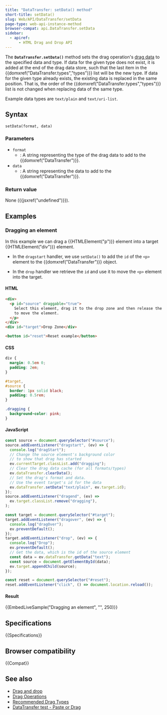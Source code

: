 ```yaml
---
title: "DataTransfer: setData() method"
short-title: setData()
slug: Web/API/DataTransfer/setData
page-type: web-api-instance-method
browser-compat: api.DataTransfer.setData
sidebar:
  - apiref:
      - HTML Drag and Drop API
---
```


The **`DataTransfer.setData()`** method sets the drag
operation's [drag data](/en-US/docs/Web/API/DataTransfer) to the specified data and type. If
data for the given type does not exist, it is added at the end of the drag data store,
such that the last item in the {{domxref("DataTransfer.types","types")}} list will be
the new type. If data for the given type already exists, the existing data is replaced
in the same position. That is, the order of the
{{domxref("DataTransfer.types","types")}} list is not changed when replacing data of the
same type.

Example data types are `text/plain` and `text/uri-list`.

## Syntax

```js-nolint
setData(format, data)
```

### Parameters

- `format`
  - : A string representing the type of the drag data to add to the {{domxref("DataTransfer")}}.
- `data`
  - : A string representing the data to add to the {{domxref("DataTransfer")}}.

### Return value

None ({{jsxref("undefined")}}).

## Examples

### Dragging an element

In this example we can drag a {{HTMLElement("p")}} element into a target {{HTMLElement("div")}} element.

- In the `dragstart` handler, we use `setData()` to add the `id` of the `<p>` element to the {{domxref("DataTransfer")}} object.

- In the `drop` handler we retrieve the `id` and use it to move the `<p>` element into the target.

#### HTML

```html
<div>
  <p id="source" draggable="true">
    Select this element, drag it to the drop zone and then release the selection
    to move the element.
  </p>
</div>
<div id="target">Drop Zone</div>

<button id="reset">Reset example</button>
```

#### CSS

```css
div {
  margin: 0.5em 0;
  padding: 2em;
}

#target,
#source {
  border: 1px solid black;
  padding: 0.5rem;
}

.dragging {
  background-color: pink;
}
```

#### JavaScript

```js
const source = document.querySelector("#source");
source.addEventListener("dragstart", (ev) => {
  console.log("dragStart");
  // Change the source element's background color
  // to show that drag has started
  ev.currentTarget.classList.add("dragging");
  // Clear the drag data cache (for all formats/types)
  ev.dataTransfer.clearData();
  // Set the drag's format and data.
  // Use the event target's id for the data
  ev.dataTransfer.setData("text/plain", ev.target.id);
});
source.addEventListener("dragend", (ev) =>
  ev.target.classList.remove("dragging"),
);

const target = document.querySelector("#target");
target.addEventListener("dragover", (ev) => {
  console.log("dragOver");
  ev.preventDefault();
});
target.addEventListener("drop", (ev) => {
  console.log("Drop");
  ev.preventDefault();
  // Get the data, which is the id of the source element
  const data = ev.dataTransfer.getData("text");
  const source = document.getElementById(data);
  ev.target.appendChild(source);
});

const reset = document.querySelector("#reset");
reset.addEventListener("click", () => document.location.reload());
```

#### Result

{{EmbedLiveSample("Dragging an element", "", 250)}}

## Specifications

{{Specifications}}

## Browser compatibility

{{Compat}}

## See also

- [Drag and drop](/en-US/docs/Web/API/HTML_Drag_and_Drop_API)
- [Drag Operations](/en-US/docs/Web/API/HTML_Drag_and_Drop_API/Drag_operations)
- [Recommended Drag Types](/en-US/docs/Web/API/HTML_Drag_and_Drop_API/Recommended_drag_types)
- [DataTransfer test - Paste or Drag](https://codepen.io/tech_query/pen/MqGgap)
